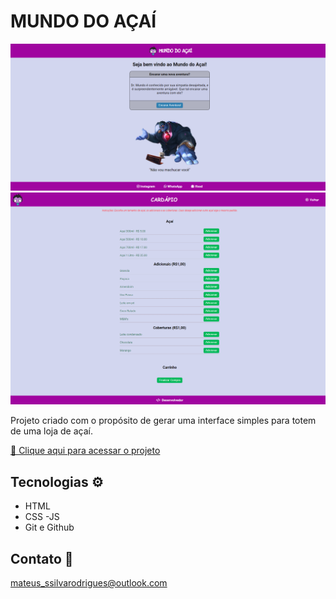 # MUNDO DO AÇAÍ

![preview](./.github/index.png)
![preview](./.github/cardapio.png)

Projeto criado com o propósito de gerar uma interface simples para totem de uma loja de açaí.

[🔗 Clique aqui para acessar o projeto](https://mateusrodriguees.github.io/mundo-acai/)

## Tecnologias ⚙️ 

- HTML
- CSS
-JS
- Git e Github

## Contato 📱

mateus_ssilvarodrigues@outlook.com

